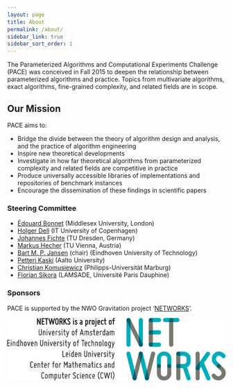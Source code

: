 ```yaml
---
layout: page
title: About
permalink: /about/
sidebar_link: true
sidebar_sort_order: 1
---
```


The Parameterized Algorithms and Computational Experiments Challenge (PACE) was
conceived in Fall 2015 to deepen the relationship between parameterized algorithms and
practice.
Topics from multivariate algorithms, exact algorithms, fine-grained complexity, and related fields are in scope.

## Our Mission

PACE aims to:

- Bridge the divide between the theory of algorithm design and analysis, and the practice
of algorithm engineering
- Inspire new theoretical developments
- Investigate in how far theoretical algorithms from parameterized complexity and related fields are competitive in practice
- Produce universally accessible libraries of implementations and repositories of benchmark instances
- Encourage the dissemination of these findings in scientific papers

### Steering Committee

- [Édouard Bonnet](https://www.lamsade.dauphine.fr/~bonnet/) (Middlesex University, London)
- [Holger Dell](https://holgerdell.com) (IT University of Copenhagen)
- [Johannes Fichte](https://iccl.inf.tu-dresden.de/web/Johannes_Fichte) (TU Dresden, Germany)
- [Markus Hecher](https://www.dbai.tuwien.ac.at/staff/hecher/) (TU Vienna, Austria)
- [Bart M. P. Jansen](https://www.win.tue.nl/~bjansen/) (chair) (Eindhoven University of Technology)
- [Petteri Kaski](https://users.ics.aalto.fi/pkaski/) (Aalto University)
- [Christian Komusiewicz](https://www.uni-marburg.de/fb12/arbeitsgruppen/algorithmik/index_html?language_sync=1) (Philipps-Universität Marburg)
- [Florian Sikora](https://www.lamsade.dauphine.fr/~sikora/) (LAMSADE, Université Paris Dauphine)

### Sponsors

PACE is supported by the NWO Gravitation project ‘[NETWORKS](http://thenetworkcenter.nl/)’.

![NETWORKS Logo](/assets/img/networks-logopartners-lang-rgb-1000px.jpg)
